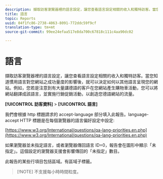 ```yaml
---
description: 擷取訪客瀏覽器裡的語言設定，讓您查看語言設定相關的收入和獨特訪客。當您知道慣用語言對您網站之成功量度的影響後，就可以決定如何以其他語言呈現您的網站。例如，您若是注意到有大量講德語的客戶在您網站產生購物車活動，您可以將網站翻譯成該語言，並實施行銷促銷活動，以創造您德語網站的流量。
title: 語言
topic: Reports
uuid: 04f1fc86-2738-4063-8091-772ddc59f9cf
translation-type: tm+mt
source-git-commit: 99ee24efaa517e8da700c67818c111c4aa90dc02

---
```



# 語言

擷取訪客瀏覽器裡的語言設定，讓您查看語言設定相關的收入和獨特訪客。當您知道慣用語言對您網站之成功量度的影響後，就可以決定如何以其他語言呈現您的網站。例如，您若是注意到有大量講德語的客戶在您網站產生購物車活動，您可以將網站翻譯成該語言，並實施行銷促銷活動，以創造您德語網站的流量。

**[!UICONTROL 訪客資料]** &gt; **[!UICONTROL 語言]**

我們會根據 http 標題請求的 accept-language 部分填入此報告。language-accept HTTP 標題是在每個瀏覽器的語言偏好設定中設定:

[https://www.w3.org/International/questions/qa-lang-priorities.en.php](https://www.w3.org/International/questions/qa-lang-priorities.en.php)

如果瀏覽器並未指定語言，或者瀏覽器傳回語言 ID=0，報告會在圖形中顯示「未指定」。這個設定的瀏覽器支援會影響傳回的「未指定」數目。

此報告的某些行項目包括區域。有區域子標籤。

> [!NOTE] 不支援每小時時間粒度。

